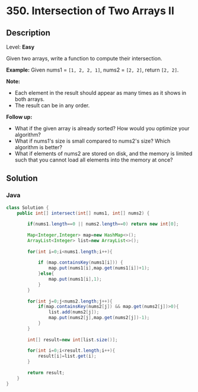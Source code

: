 # 350. Intersection of Two Arrays II

## Description  

Level: **Easy**

Given two arrays, write a function to compute their intersection.

**Example:**
Given nums1 = `[1, 2, 2, 1]`, nums2 = `[2, 2]`, return `[2, 2]`.

**Note:**
* Each element in the result should appear as many times as it shows in both arrays.
* The result can be in any order.

**Follow up:**
* What if the given array is already sorted? How would you optimize your algorithm?
* What if nums1's size is small compared to nums2's size? Which algorithm is better?
* What if elements of nums2 are stored on disk, and the memory is limited such that you cannot load all elements into the memory at once?


## Solution

### Java

```java
class Solution {
    public int[] intersect(int[] nums1, int[] nums2) {
        
        if(nums1.length==0 || nums2.length==0) return new int[0];
        
        Map<Integer,Integer> map=new HashMap<>();
        ArrayList<Integer> list=new ArrayList<>();
        
        for(int i=0;i<nums1.length;i++){
            
            if (map.containsKey(nums1[i])) {
                map.put(nums1[i],map.get(nums1[i])+1);
            }else{
                map.put(nums1[i],1);
            }
        }
        
        for(int j=0;j<nums2.length;j++){
            if(map.containsKey(nums2[j]) && map.get(nums2[j])>0){
                list.add(nums2[j]);
                map.put(nums2[j],map.get(nums2[j])-1);
            }
        }
        
        int[] result=new int[list.size()];
        
        for(int i=0;i<result.length;i++){
            result[i]=list.get(i);
        }
        
        return result;
    }
}
```